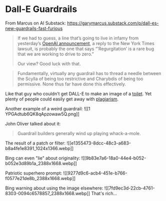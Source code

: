 # Dall-E Guardrails

From Marcus on AI Substack: https://garymarcus.substack.com/p/dall-es-new-guardrails-fast-furious

>If we had to guess, a line that’s going to live in infamy from yesterday’s [OpenAI announcement](open-ai-statement), a reply to the New York Times lawsuit, is probably the one that says “’Regurgitation’ is a rare bug that we are working to drive to zero.”
>
>Our view? Good luck with that.

>Fundamentally, virtually any guardrail has to thread a needle between the Scylla of being too restrictive and Charybdis of being too permissive. None thus far have done this effectively.

Like that guy who couldn't get DALL-E to make an image of a [toilet](toilet-sunbaked-landscape). Yet plenty of people could easily get away with [plagiarism](generative-ai-and-plagiarism).

Another example of a weird guardrail:
![[1 YPGAdtub6QK8qApzowaw5Q.png]]

John Oliver talked about it:

>Guardrail builders generally wind up playing whack-a-mole.

The result of a patch or filter:
![[e1355473-8dcc-48c3-a683-b8a4fe1e8391_1024x1366.webp]]

Bing can even "lie" about originality:
![[9b83e7a6-18a0-44e4-b052-b052e3d89b1a_2388x1668.webp]]

Patriotic superhero prompt:
![[9277d9c6-acb4-451e-b766-f0577e21de8b_2388x1668.webp]]

Bing warning about using the image elsewhere:
![[7fd9ec3d-22cb-4761-8303-0094c6578857_2388x1668.webp]]
That's rich...